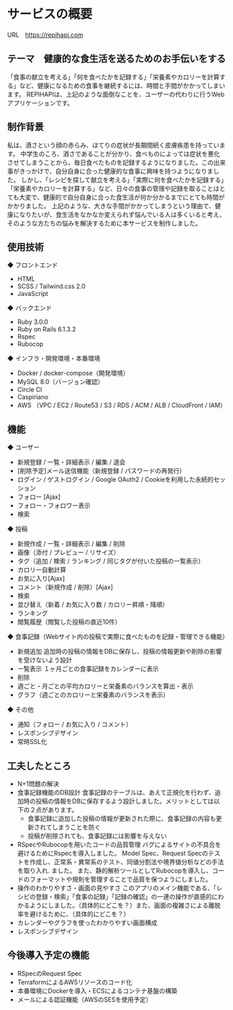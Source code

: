 # サービスの概要
URL　https://repihapi.com

## テーマ　健康的な食生活を送るためのお手伝いをする
「食事の献立を考える」「何を食べたかを記録する」「栄養素やカロリーを計算する」など、健康になるための食事を継続するには、時間と手間がかかってしまいます。
REPIHAPIは、上記のような面倒なことを、ユーザーの代わりに行うWebアプリケーションです。

## 制作背景
私は、酒さという顔の赤らみ、ほてりの症状が長期間続く皮膚疾患を持っています。
中学生のころ、酒さであることが分かり、食べものによっては症状を悪化させてしまうことから、毎日食べたものを記録するようになりました。この出来事がきっかけで、自分自身に合った健康的な食事に興味を持つようになりました。
しかし、「レシピを探して献立を考える」「実際に何を食べたかを記録する」「栄養素やカロリーを計算する」など、日々の食事の管理や記録を取ることはとても大変で、健康的で自分自身に合った食生活が何か分かるまでにとても時間がかかりました。
上記のような、大きな手間がかかってしまうという理由で、健康になりたいが、食生活をなかなか変えられず悩んでいる人は多くいると考え、そのような方たちの悩みを解決するために本サービスを制作しました。

## 使用技術
◆ フロントエンド
- HTML
- SCSS / Tailwind.css 2.0
- JavaScript

◆ バックエンド
- Ruby 3.0.0
- Ruby on Rails 6.1.3.2
- Rspec
- Rubocop

◆ インフラ・開発環境・本番環境
- Docker / docker-compose（開発環境）
- MySQL 8.0（バージョン確認）
- Circle CI
- Caspiriano
- AWS （VPC / EC2 / Route53 / S3 / RDS / ACM / ALB / CloudFront / IAM）

## 機能
◆ ユーザー
- 新規登録 / 一覧・詳細表示 / 編集 / 退会
- [削除予定]メール送信機能（新規登録 / パスワードの再発行）
- ログイン / ゲストログイン / Google OAuth2 / Cookieを利用した永続的セッション
- フォロー [Ajax]
- フォロー・フォロワー表示
- 検索

◆ 投稿
- 新規作成 / 一覧・詳細表示 / 編集 / 削除
- 画像（添付 / プレビュー / リサイズ）
- タグ（追加 / 検索 / ランキング / 同じタグが付いた投稿の一覧表示）
- カロリー自動計算
- お気に入り[Ajax]
- コメント（新規作成 / 削除）[Ajax]
- 検索
- 並び替え（新着 / お気に入り数 / カロリー昇順・降順）
- ランキング
- 閲覧履歴（閲覧した投稿の直近10件）

◆ 食事記録（Webサイト内の投稿で実際に食べたものを記録・管理できる機能）
- 新規追加
  追加時の投稿の情報をDBに保存し、投稿の情報更新や削除の影響を受けないよう設計
- 一覧表示
  １ヶ月ごとの食事記録をカレンダーに表示
- 削除
- 週ごと・月ごとの平均カロリーと栄養素のバランスを算出・表示
- グラフ（週ごとのカロリーと栄養素のバランスを表示）

◆ その他
- 通知（フォロー / お気に入り / コメント）
- レスポンシブデザイン
- 常時SSL化

## 工夫したところ
- N+1問題の解決
- 食事記録機能のDB設計
  食事記録のテーブルは、あえて正規化を行わず、追加時の投稿の情報をDBに保存するよう設計しました。メリットとしては以下の２点があります。
  - 食事記録に追加した投稿の情報が更新された際に、食事記録の内容も更新されてしまうことを防ぐ
  - 投稿が削除されても、食事記録には影響を与えない
- RSpecやRubocopを用いたコードの品質管理
  バグによるサイトの不具合を避けるためにRspecを導入しました。
  Model Spec、Request Specのテストを作成し、正常系・異常系のテスト、同値分割法や境界値分析などの手法を取り入れ. ました。
  また、静的解析ツールとしてRubocopを導入し、コードのフォーマットや規則を管理することで品質を保つようにしました。
- 操作のわかりやすさ・画面の見やすさ
  このアプリのメイン機能である、「レシピの登録・検索」「食事の記録」「記録の確認」の一連の操作が直感的にわかるようにしました。（具体的にどこを？）また、画面の複雑さによる離脱率を避けるために、（具体的にどこを？）
- カレンダーやグラフを使ったわかりやすい画面構成
- レスポンシブデザイン

## 今後導入予定の機能
- RSpecのRequest Spec
- TerraformによるAWSリソースのコード化
- 本番環境にDockerを導入・ECSによるコンテナ基盤の構築
- メールによる認証機能（AWSのSESを使用予定）
